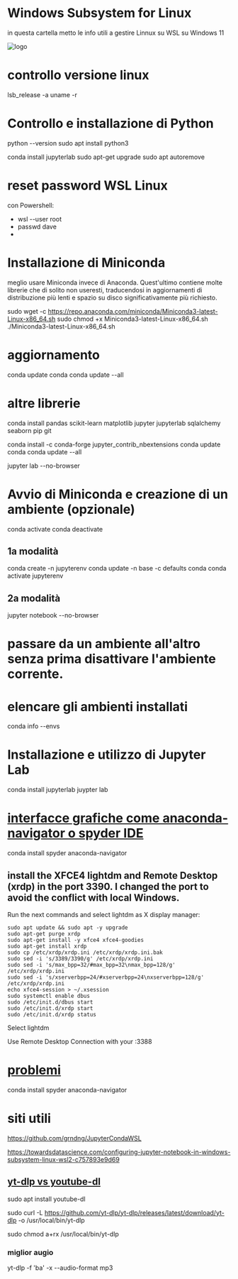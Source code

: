 # Windows Subsystem for Linux 

in questa cartella metto le info utili a gestire Linnux su WSL su Windows 11


![logo](https://www.somagnews.com/wp-content/uploads/2021/10/Microsoft-10-696x261.jpg)

# controllo versione linux
lsb_release -a
uname -r

# Controllo e installazione di Python 
python --version
sudo apt install python3


conda install jupyterlab
sudo apt-get upgrade
sudo apt autoremove

# reset password WSL Linux
con Powershell:
* wsl --user root
* passwd dave
* 

# Installazione di Miniconda 
 meglio usare Miniconda invece di Anaconda. Quest'ultimo contiene molte librerie che di solito non useresti, traducendosi in aggiornamenti di distribuzione più lenti e spazio su disco significativamente più richiesto. 
 
sudo wget -c https://repo.anaconda.com/miniconda/Miniconda3-latest-Linux-x86_64.sh
sudo chmod +x Miniconda3-latest-Linux-x86_64.sh
./Miniconda3-latest-Linux-x86_64.sh


# aggiornamento
conda update conda 
conda update --all 


# altre librerie 

conda install pandas scikit-learn matplotlib jupyter jupyterlab sqlalchemy seaborn pip git 

conda install -c conda-forge jupyter_contrib_nbextensions 
conda update conda 
conda update --all 


jupyter lab --no-browser 



# Avvio di Miniconda e creazione di un ambiente (opzionale) 
conda activate
conda deactivate

## 1a modalità
conda create -n jupyterenv
conda update -n base -c defaults conda
conda activate jupyterenv

## 2a modalità
jupyter notebook --no-browser 


# passare da un ambiente all'altro senza prima disattivare l'ambiente corrente. 

# elencare gli ambienti installati
conda info --envs

# Installazione e utilizzo di Jupyter Lab 
conda install jupyterlab
juypter lab

#  [interfacce grafiche come anaconda-navigator o spyder IDE](https://towardsdatascience.com/configuring-jupyter-notebook-in-windows-subsystem-linux-wsl2-c757893e9d69)
conda install spyder anaconda-navigator 

## install the XFCE4 lightdm and Remote Desktop (xrdp) in the port 3390. I changed the port to avoid the conflict with local Windows.

Run the next commands and select lightdm as X display manager:

	sudo apt update && sudo apt -y upgrade
	sudo apt-get purge xrdp
	sudo apt-get install -y xfce4 xfce4-goodies
	sudo apt-get install xrdp
	sudo cp /etc/xrdp/xrdp.ini /etc/xrdp/xrdp.ini.bak
	sudo sed -i 's/3389/3390/g' /etc/xrdp/xrdp.ini
	sudo sed -i 's/max_bpp=32/#max_bpp=32\nmax_bpp=128/g' /etc/xrdp/xrdp.ini
	sudo sed -i 's/xserverbpp=24/#xserverbpp=24\nxserverbpp=128/g' /etc/xrdp/xrdp.ini
	echo xfce4-session > ~/.xsession
	sudo systemctl enable dbus
	sudo /etc/init.d/dbus start
	sudo /etc/init.d/xrdp start
	sudo /etc/init.d/xrdp status

Select lightdm

Use Remote Desktop Connection with your <IP Address>:3388

# [problemi](https://towardsdatascience.com/configuring-jupyter-notebook-in-windows-subsystem-linux-wsl2-c757893e9d69)

conda install spyder anaconda-navigator 

# siti utili

https://github.com/grndng/JupyterCondaWSL

https://towardsdatascience.com/configuring-jupyter-notebook-in-windows-subsystem-linux-wsl2-c757893e9d69

## [yt-dlp vs youtube-dl](https://linuxconfig.org/yt-dlp-vs-youtube-dl)
	
sudo apt install youtube-dl
	
sudo curl -L https://github.com/yt-dlp/yt-dlp/releases/latest/download/yt-dlp -o /usr/local/bin/yt-dlp
	
sudo chmod a+rx /usr/local/bin/yt-dlp
	
### miglior augio
	
yt-dlp -f 'ba' -x --audio-format mp3 
